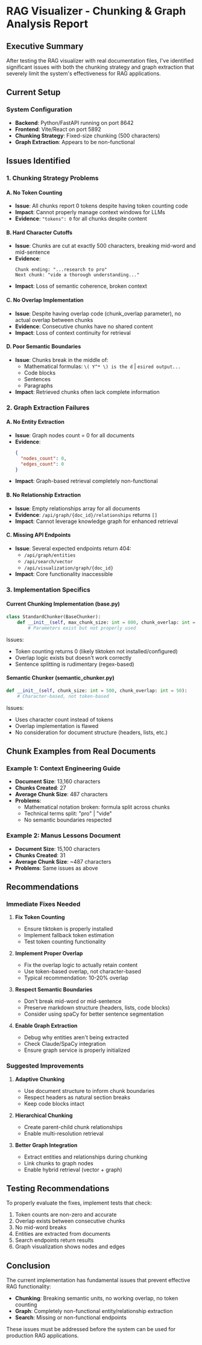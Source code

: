 # RAG Visualizer - Chunking & Graph Analysis Report

## Executive Summary

After testing the RAG visualizer with real documentation files, I've identified significant issues with both the chunking strategy and graph extraction that severely limit the system's effectiveness for RAG applications.

## Current Setup

### System Configuration
- **Backend**: Python/FastAPI running on port 8642
- **Frontend**: Vite/React on port 5892
- **Chunking Strategy**: Fixed-size chunking (500 characters)
- **Graph Extraction**: Appears to be non-functional

## Issues Identified

### 1. Chunking Strategy Problems

#### A. No Token Counting
- **Issue**: All chunks report 0 tokens despite having token counting code
- **Impact**: Cannot properly manage context windows for LLMs
- **Evidence**: `"tokens": 0` for all chunks despite content

#### B. Hard Character Cutoffs
- **Issue**: Chunks are cut at exactly 500 characters, breaking mid-word and mid-sentence
- **Evidence**: 
  ```
  Chunk ending: "...research to pro"
  Next chunk: "vide a thorough understanding..."
  ```
- **Impact**: Loss of semantic coherence, broken context

#### C. No Overlap Implementation
- **Issue**: Despite having overlap code (chunk_overlap parameter), no actual overlap between chunks
- **Evidence**: Consecutive chunks have no shared content
- **Impact**: Loss of context continuity for retrieval

#### D. Poor Semantic Boundaries
- **Issue**: Chunks break in the middle of:
  - Mathematical formulas: `\( Y^* \) is the d` | `esired output...`
  - Code blocks
  - Sentences
  - Paragraphs
- **Impact**: Retrieved chunks often lack complete information

### 2. Graph Extraction Failures

#### A. No Entity Extraction
- **Issue**: Graph nodes count = 0 for all documents
- **Evidence**: 
  ```json
  {
    "nodes_count": 0,
    "edges_count": 0
  }
  ```
- **Impact**: Graph-based retrieval completely non-functional

#### B. No Relationship Extraction
- **Issue**: Empty relationships array for all documents
- **Evidence**: `/api/graph/{doc_id}/relationships` returns `[]`
- **Impact**: Cannot leverage knowledge graph for enhanced retrieval

#### C. Missing API Endpoints
- **Issue**: Several expected endpoints return 404:
  - `/api/graph/entities`
  - `/api/search/vector`
  - `/api/visualization/graph/{doc_id}`
- **Impact**: Core functionality inaccessible

### 3. Implementation Specifics

#### Current Chunking Implementation (base.py)
```python
class StandardChunker(BaseChunker):
    def __init__(self, max_chunk_size: int = 800, chunk_overlap: int = 100):
        # Parameters exist but not properly used
```

Issues:
- Token counting returns 0 (likely tiktoken not installed/configured)
- Overlap logic exists but doesn't work correctly
- Sentence splitting is rudimentary (regex-based)

#### Semantic Chunker (semantic_chunker.py)
```python
def __init__(self, chunk_size: int = 500, chunk_overlap: int = 50):
    # Character-based, not token-based
```

Issues:
- Uses character count instead of tokens
- Overlap implementation is flawed
- No consideration for document structure (headers, lists, etc.)

## Chunk Examples from Real Documents

### Example 1: Context Engineering Guide
- **Document Size**: 13,160 characters
- **Chunks Created**: 27
- **Average Chunk Size**: 487 characters
- **Problems**:
  - Mathematical notation broken: formula split across chunks
  - Technical terms split: "pro" | "vide"
  - No semantic boundaries respected

### Example 2: Manus Lessons Document
- **Document Size**: 15,100 characters
- **Chunks Created**: 31
- **Average Chunk Size**: ~487 characters
- **Problems**: Same issues as above

## Recommendations

### Immediate Fixes Needed

1. **Fix Token Counting**
   - Ensure tiktoken is properly installed
   - Implement fallback token estimation
   - Test token counting functionality

2. **Implement Proper Overlap**
   - Fix the overlap logic to actually retain content
   - Use token-based overlap, not character-based
   - Typical recommendation: 10-20% overlap

3. **Respect Semantic Boundaries**
   - Don't break mid-word or mid-sentence
   - Preserve markdown structure (headers, lists, code blocks)
   - Consider using spaCy for better sentence segmentation

4. **Enable Graph Extraction**
   - Debug why entities aren't being extracted
   - Check Claude/SpaCy integration
   - Ensure graph service is properly initialized

### Suggested Improvements

1. **Adaptive Chunking**
   - Use document structure to inform chunk boundaries
   - Respect headers as natural section breaks
   - Keep code blocks intact

2. **Hierarchical Chunking**
   - Create parent-child chunk relationships
   - Enable multi-resolution retrieval

3. **Better Graph Integration**
   - Extract entities and relationships during chunking
   - Link chunks to graph nodes
   - Enable hybrid retrieval (vector + graph)

## Testing Recommendations

To properly evaluate the fixes, implement tests that check:
1. Token counts are non-zero and accurate
2. Overlap exists between consecutive chunks
3. No mid-word breaks
4. Entities are extracted from documents
5. Search endpoints return results
6. Graph visualization shows nodes and edges

## Conclusion

The current implementation has fundamental issues that prevent effective RAG functionality:
- **Chunking**: Breaking semantic units, no working overlap, no token counting
- **Graph**: Completely non-functional entity/relationship extraction
- **Search**: Missing or non-functional endpoints

These issues must be addressed before the system can be used for production RAG applications.